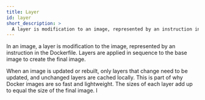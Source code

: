 ```yaml
---
title: Layer
id: layer
short_description: >
  A layer is modification to an image, represented by an instruction in the Dockerfile.
---
```


In an image, a layer is modification to the image, represented by an instruction in the Dockerfile. Layers are applied in sequence to the base image to create the final image.

When an image is updated or rebuilt, only layers that change need to be updated, and unchanged layers are cached locally. This is part of why Docker images are so fast and lightweight. The sizes of each layer add up to equal the size of the final image.
l